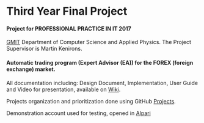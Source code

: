 # Third Year Final Project
#### Project for PROFESSIONAL PRACTICE IN IT 2017
[GMIT](http://www.gmit.ie) Department of Computer Science and Applied Physics.
The Project Supervisor is Martin Kenirons.

#### Automatic trading program (Expert Advisor (EA)) for the FOREX (foreign exchange) market.
All documentation including: Design Document, Implementation, User Guide and Video for presentation,
available on  [Wiki](https://github.com/andryuha77/Third_Year_Final_Project/wiki).

Projects organization and prioritization done using GitHub [Projects](https://github.com/andryuha77/Third_Year_Final_Project/projects/1).

Demonstration account used for testing, opened in [Alpari ](http://alpari.ru/?partner_id=81675)

